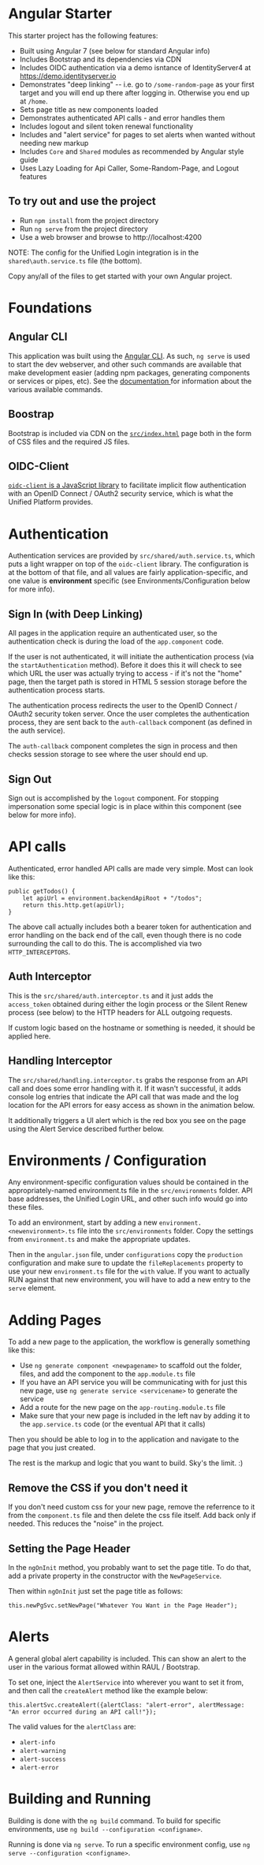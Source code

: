 # Angular Starter
This starter project has the following features:

- Built using Angular 7 (see below for standard Angular info)
- Includes Bootstrap and its dependencies via CDN
- Includes OIDC authentication via a demo isntance of IdentityServer4 at https://demo.identityserver.io 
- Demonstrates "deep linking" -- i.e. go to ``/some-random-page`` as your first target and you will end up there after logging in.  Otherwise you end up at ``/home``.
- Sets page title as new components loaded
- Demonstrates authenticated API calls - and error handles them
- Includes logout and silent token renewal functionality
- Includes and "alert service" for pages to set alerts when wanted without needing new markup
- Includes ``Core`` and ``Shared`` modules as recommended by Angular style guide
- Uses Lazy Loading for Api Caller, Some-Random-Page, and Logout features

## To try out and use the project
- Run ``npm install`` from the project directory
- Run ``ng serve`` from the project directory
- Use a web browser and browse to http://localhost:4200

NOTE: The config for the Unified Login integration is in the ``shared\auth.service.ts`` file (the bottom).

Copy any/all of the files to get started with your own Angular project.

# Foundations
## Angular CLI
This application was built using the [Angular CLI](https://github.com/angular/angular-cli/wiki).  As such, `ng serve` is used to start the dev webserver, and other such commands are available that make development easier (adding npm packages, generating components or services or pipes, etc).  See the [documentation ](https://github.com/angular/angular-cli/wiki) for information about the various available commands.

## Boostrap
Bootstrap is included via CDN on the [`src/index.html`](./src/index.html) page both in the form of CSS files and the required JS files.  

## OIDC-Client
[`oidc-client` is a JavaScript library](https://github.com/IdentityModel/oidc-client-js/wiki) to facilitate implicit flow authentication with an OpenID Connect / OAuth2 security service, which is what the Unified Platform provides.

# Authentication
Authentication services are provided by `src/shared/auth.service.ts`, which puts a light wrapper on top of the `oidc-client` library.  The configuration is at the bottom of that file, and all values are fairly application-specific, and one value is **environment** specific (see Environments/Configuration below for more info).

## Sign In (with Deep Linking)
All pages in the application require an authenticated user, so the authentication check is during the load of the `app.component` code.

If the user is not authenticated, it will initiate the authentication process (via the `startAuthentication` method).  Before it does this it will check to see which URL the user was actually trying to access - if it's not the "home" page, then the target path is stored in HTML 5 session storage before the authentication process starts.

The authentication process redirects the user to the OpenID Connect / OAuth2 security token server.  Once the user completes the authentication process, they are sent back to the `auth-callback` component (as defined in the auth service).

The `auth-callback` component completes the sign in process and then checks session storage to see where the user should end up.

## Sign Out
Sign out is accomplished by the `logout` component.  For stopping impersonation some special logic is in place within this component (see below for more info).


# API calls
Authenticated, error handled API calls are made very simple.  Most can look like this:

    public getTodos() {    
        let apiUrl = environment.backendApiRoot + "/todos";   
        return this.http.get(apiUrl);
    }

The above call actually includes both a bearer token for authentication and error handling on the back end of the call, even though there is no code surrounding the call to do this.  The is accomplished via two `HTTP_INTERCEPTORS`.

## Auth Interceptor
This is the `src/shared/auth.interceptor.ts` and it just adds the `access_token` obtained during either the login process or the Silent Renew process (see below) to the HTTP headers for ALL outgoing requests.

If custom logic based on the hostname or something is needed, it should be applied here.

## Handling Interceptor
The `src/shared/handling.interceptor.ts` grabs the response from an API call and does some error handling with it.  If it wasn't successful, it adds console log entries that indicate the API call that was made and the log location for the API errors for easy access as shown in the animation below.

It additionally triggers a UI alert which is the red box you see on the page using the Alert Service described further below.

# Environments / Configuration
Any environment-specific configuration values should be contained in the appropriately-named environment.ts file in the `src/environments` folder.  API base addresses, the Unified Login URL, and other such info would go into these files.

To add an environment, start by adding a new `environment.<newenvironment>.ts` file into the `src/environments` folder.  Copy the settings from `environment.ts` 
and make the appropriate updates.

Then in the `angular.json` file, under `configurations` copy the `production` configuration and make sure to update the `fileReplacements` property to use 
your new `environment.ts` file for the `with` value.  If you want to actually RUN against that new environment, you will have to add a new entry to the 
`serve` element.

# Adding Pages
To add a new page to the application, the workflow is generally something like this:

- Use `ng generate component <newpagename>` to scaffold out the folder, files, and add the component to the `app.module.ts` file
- If you have an API service you will be communicating with for just this new page, use `ng generate service <servicename>` to generate the service
- Add a route for the new page on the `app-routing.module.ts` file
- Make sure that your new page is included in the left nav by adding it to the `app.service.ts` code (or the eventual API that it calls)

Then you should be able to log in to the application and navigate to the page that you just created.  

The rest is the markup and logic that you want to build.  Sky's the limit. :)

## Remove the CSS if you don't need it
If you don't need custom css for your new page, remove the referrence to it from the `component.ts` file and then delete the css file itself.  Add back only if needed.  This reduces the "noise" in the project.

## Setting the Page Header
In the `ngOnInit` method, you probably want to set the page title.  To do that, add a private property in the constructor with the `NewPageService`.

Then within `ngOnInit` just set the page title as follows:

    this.newPgSvc.setNewPage("Whatever You Want in the Page Header");

# Alerts
A general global alert capability is included.  This can show an alert to the user in the various format allowed within RAUL / Bootstrap.

To set one, inject the `AlertService` into wherever you want to set it from, and then call the `createAlert` method like the example below:

    this.alertSvc.createAlert({alertClass: "alert-error", alertMessage: "An error occurred during an API call!"});

The valid values for the `alertClass` are:
- `alert-info`
- `alert-warning`
- `alert-success`
- `alert-error`

# Building and Running
Building is done with the `ng build` command.  To build for specific environments, use `ng build --configuration <configname>`.

Running is done via `ng serve`.  To run a specific environment config, use `ng serve --configuration <configname>`.
